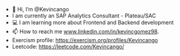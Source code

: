 - 👋 Hi, I’m @Kevincango
- I am currently an SAP Analytics Consultant - Plateau/SAC
- 💻 I am learning more about Frontend and Backend development
- 📫 How to reach me www.linkedin.com/in/kevincgomez98.
- Exercism profile: https://exercism.org/profiles/Kevincango
- Leetcode: https://leetcode.com/Kevincango/

<!---
Kevincango/Kevincango is a ✨ special ✨ repository because its `README.md` (this file) appears on your GitHub profile.
You can click the Preview link to take a look at your changes.
--->
